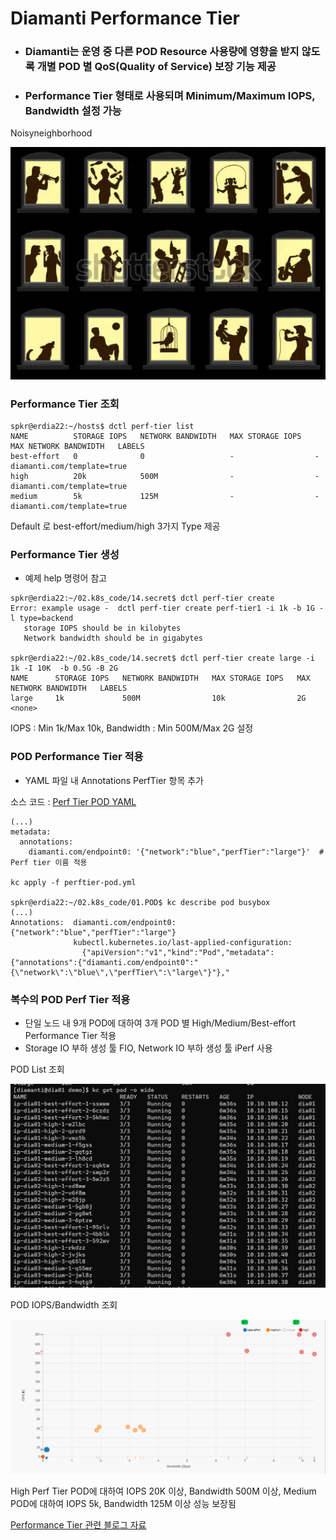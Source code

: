 # Diamanti Performance Tier
- ### Diamanti는 운영 중 다른 POD Resource 사용량에 영향을 받지 않도록 개별 POD 별 QoS(Quality of Service) 보장 기능 제공
- ### Performance Tier 형태로 사용되며 Minimum/Maximum IOPS, Bandwidth 설정 가능

Noisyneighborhood 

![Noisy Neighborhood](./200617NoisyNeighborhood.png)

### Performance Tier 조회
```
spkr@erdia22:~/hosts$ dctl perf-tier list
NAME          STORAGE IOPS   NETWORK BANDWIDTH   MAX STORAGE IOPS   MAX NETWORK BANDWIDTH   LABELS
best-effort   0              0                   -                  -                       diamanti.com/template=true
high          20k            500M                -                  -                       diamanti.com/template=true
medium        5k             125M                -                  -                       diamanti.com/template=true
```
Default 로 best-effort/medium/high 3가지 Type 제공 

### Performance Tier 생성
- 예제 help 명령어 참고

```
spkr@erdia22:~/02.k8s_code/14.secret$ dctl perf-tier create
Error: example usage -  dctl perf-tier create perf-tier1 -i 1k -b 1G -l type=backend
   storage IOPS should be in kilobytes
   Network bandwidth should be in gigabytes

spkr@erdia22:~/02.k8s_code/14.secret$ dctl perf-tier create large -i 1k -I 10K  -b 0.5G -B 2G
NAME      STORAGE IOPS   NETWORK BANDWIDTH   MAX STORAGE IOPS   MAX NETWORK BANDWIDTH   LABELS
large     1k             500M                10k                2G                      <none>
```
IOPS : Min 1k/Max 10k, Bandwidth : Min 500M/Max 2G 설정 

### POD Performance Tier 적용
- YAML 파일 내 Annotations PerfTier 항목 추가 

소스 코드 : [Perf Tier POD YAML](./perftier-pod.yml)

```
(...)
metadata:
  annotations:
    diamanti.com/endpoint0: '{"network":"blue","perfTier":"large"}'  # Perf tier 이름 적용

kc apply -f perftier-pod.yml 

spkr@erdia22:~/02.k8s_code/01.POD$ kc describe pod busybox
(...)
Annotations:  diamanti.com/endpoint0: {"network":"blue","perfTier":"large"}
              kubectl.kubernetes.io/last-applied-configuration:
                {"apiVersion":"v1","kind":"Pod","metadata":{"annotations":{"diamanti.com/endpoint0":"{\"network\":\"blue\",\"perfTier\":\"large\"}"},"
```

### 복수의 POD Perf Tier 적용 
- 단일 노드 내 9개 POD에 대하여 3개 POD 별 High/Medium/Best-effort Performance Tier 적용
- Storage IO 부하 생성 툴 FIO, Network IO 부하 생성 툴 iPerf 사용 

POD List 조회

![POD Perf Tier](./200617PerfTier.png)


POD IOPS/Bandwidth 조회

![Perf Graph](./200617PerfTierGraph.png)

High Perf Tier POD에 대하여 IOPS 20K 이상, Bandwidth 500M 이상, Medium POD에 대하여 IOPS 5k, Bandwidth 125M 이상 성능 보장됨

[Performance Tier 관련 블로그 자료](https://blog.naver.com/hoon295/221971859515)
